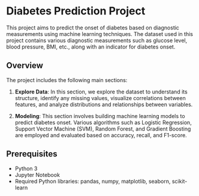 # Diabetes Prediction Project

This project aims to predict the onset of diabetes based on diagnostic measurements using machine learning techniques. The dataset used in this project contains various diagnostic measurements such as glucose level, blood pressure, BMI, etc., along with an indicator for diabetes onset.

## Overview

The project includes the following main sections:

1. **Explore Data**: In this section, we explore the dataset to understand its structure, identify any missing values, visualize correlations between features, and analyze distributions and relationships between variables.

2. **Modeling**: This section involves building machine learning models to predict diabetes onset. Various algorithms such as Logistic Regression, Support Vector Machine (SVM), Random Forest, and Gradient Boosting are employed and evaluated based on accuracy, recall, and F1-score.

## Prerequisites

- Python 3
- Jupyter Notebook
- Required Python libraries: pandas, numpy, matplotlib, seaborn, scikit-learn
